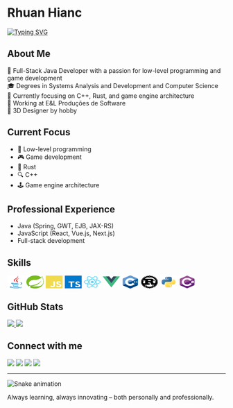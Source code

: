 # Rhuan Hianc

[![Typing SVG](https://readme-typing-svg.herokuapp.com?color=%fffff&center=false&vCenter=false&width=600&lines=Hello,+World!+👋,+I'm+Rhuan+Hianc!+🖖;Welcome+to+my+GitHub!;Low-level+enthusiast+and+game+dev+aspirant)](https://git.io/typing-svg)

## About Me

🚀 Full-Stack Java Developer with a passion for low-level programming and game development  
🎓 Degrees in Systems Analysis and Development and Computer Science  
🌱 Currently focusing on C++, Rust, and game engine architecture  
💼 Working at E&L Produções de Software  
🎨 3D Designer by hobby  

## Current Focus

- 🔧 Low-level programming
- 🎮 Game development
- 🦀 Rust
- 🔍 C++
- 🕹️ Game engine architecture

## Professional Experience

- Java (Spring, GWT, EJB, JAX-RS)
- JavaScript (React, Vue.js, Next.js)
- Full-stack development

## Skills

<div style="display: inline_block">
  <img align="center" alt="Java" height="30" width="40" src="https://raw.githubusercontent.com/devicons/devicon/master/icons/java/java-original.svg">
  <img align="center" alt="Spring" height="30" width="40" src="https://raw.githubusercontent.com/devicons/devicon/master/icons/spring/spring-original.svg">
  <img align="center" alt="JavaScript" height="30" width="40" src="https://raw.githubusercontent.com/devicons/devicon/master/icons/javascript/javascript-plain.svg">
  <img align="center" alt="TypeScript" height="30" width="40" src="https://raw.githubusercontent.com/devicons/devicon/master/icons/typescript/typescript-plain.svg">
  <img align="center" alt="React" height="30" width="40" src="https://raw.githubusercontent.com/devicons/devicon/master/icons/react/react-original.svg">
  <img align="center" alt="Vue" height="30" width="40" src="https://raw.githubusercontent.com/devicons/devicon/master/icons/vuejs/vuejs-original.svg">
  <img align="center" alt="C++" height="30" width="40" src="https://raw.githubusercontent.com/devicons/devicon/master/icons/cplusplus/cplusplus-original.svg">
  <img align="center" alt="Rust" height="30" width="40" src="https://raw.githubusercontent.com/devicons/devicon/master/icons/rust/rust-original.svg">
  <img align="center" alt="Python" height="30" width="40" src="https://raw.githubusercontent.com/devicons/devicon/master/icons/python/python-original.svg">
  <img align="center" alt="C#" height="30" width="40" src="https://raw.githubusercontent.com/devicons/devicon/master/icons/csharp/csharp-original.svg">
</div>

## GitHub Stats

<div align="left">
  <a href="https://github.com/rhuanhianc">
    <img height="180em" src="https://github-readme-stats-rhuan-beta.vercel.app/api?username=rhuanhianc&show_icons=true&include_all_commits=true&show_owner=true&theme=dark#gh-dark-mode-only"/>
    <img height="180em" src="https://github-readme-stats-rhuan-beta.vercel.app/api/top-langs/?username=rhuanhianc&hide=dart,objective-c,starlark&layout=compact&langs_count=8&theme=dark#gh-dark-mode-only"/>
  </a>
</div>

## Connect with me

<div>
  <a href="https://instagram.com/rhuan_hianc" target="_blank"><img src="https://img.shields.io/badge/-Instagram-%23E4405F?style=for-the-badge&logo=instagram&logoColor=white" target="_blank"></a>
  <a href="https://discord.gg/2ZdjFMQV" target="_blank"><img src="https://img.shields.io/badge/Discord-7289DA?style=for-the-badge&logo=discord&logoColor=white" target="_blank"></a> 
  <a href="mailto:rhuanhianc123@gmail.com"><img src="https://img.shields.io/badge/-Gmail-%23333?style=for-the-badge&logo=gmail&logoColor=white" target="_blank"></a>
  <a href="https://www.linkedin.com/in/rhuanhianc" target="_blank"><img src="https://img.shields.io/badge/-LinkedIn-%230077B5?style=for-the-badge&logo=linkedin&logoColor=white" target="_blank"></a> 
</div>

---

![Snake animation](https://github.com/rhuanhianc/rhuanhianc/blob/output/github-contribution-grid-snake.gif)

Always learning, always innovating – both personally and professionally.
